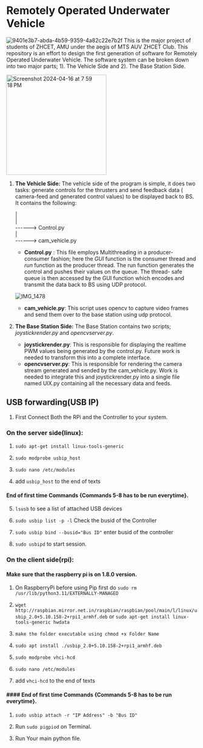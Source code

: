 # Remotely Operated Underwater Vehicle
![9401e3b7-abda-4b59-9359-4a82c22e7b2f](https://github.com/MohammadAmmargk8497/ROV1.0/assets/75717701/faa7e680-f711-4787-b866-4df94a74adfb)
This is the major project of students of ZHCET, AMU under the aegis of MTS AUV ZHCET Club. This repository is an effort to design the first generation of software for Remotely Operated Underwater Vehicle. The software system can be broken down into two major parts; 1). The Vehicle Side and 2). The Base Station Side.


<img width="264" alt="Screenshot 2024-04-16 at 7 59 18 PM" src="https://github.com/MohammadAmmargk8497/ROV1.0/assets/75717701/a402932e-34b4-4920-8b0e-1af140b6fd58">

1. **The Vehicle Side:**
   The vehicle side of the program is simple, it does two tasks: generate controls for the thrusters and send feedback data ( camera-feed and generated control values) to be displayed back to BS. It contains the following:
   
   |  
   |  
    ------> Control.py  
   |  
    ------> cam_vehicle.py
   * **Control.py** : This file employs Multithreading in a producer-consumer fashion; here the *GUI* function is the consumer thread and *run*
                  function as the producer thread. The run function generates the control and pushes their values on the queue. The thread-                    safe queue is then accessed by the GUI function which encodes and transmit the data back to BS using UDP protocol.

   
    ![IMG_1478](https://github.com/MohammadAmmargk8497/ROV1.0/assets/75717701/2c0aec0d-6ce6-47bf-928b-acbea3391c0b)


     
   * **cam_vehicle.py**: This script uses opencv to capture video frames and send them over to the base station using udp protocol.

2. **The Base Station Side:**
    The Base Station contains two scripts; *joystickrender.py* and *opencvserver.py*.
   * **joystickrender.py**: This is responsible for displaying the realtime PWM values being generated by the control.py. Future work is needed to transform this into a complete interface.
   *  **opencvserver.py**: This is responsible for rendering the camera stream generated and sended by the cam_vehicle.py. Work is needed to integrate this and joystickrender.py into a single file named UIX.py containing all the necessary data and feeds. 


## USB forwarding(USB IP)

1. First Connect Both the RPi and the Controller to your system.


### On the server side(linux):

1. ```sudo apt-get install linux-tools-generic``` 

2. ```sudo modprobe usbip_host```

3. ```sudo nano /etc/modules```

4. add ```usbip_host``` to the end of texts
   
#### End of first time Commands {Commands 5-8 has to be run everytime}.

5. ```lsusb``` to see a list of attached USB devices

6. ```sudo usbip list -p -l``` Check the busid of the Controller

7. ```sudo usbip bind --busid="Bus ID"``` enter busid of the controller

8. ```sudo usbipd``` to start session.

### On the client side(rpi):
#### Make sure that the raspberry pi is on 1.8.0 version.
1. On RaspberryPi before using Pip first do 
  ```sudo rm /usr/lib/python3.11/EXTERNALLY-MANAGED```

2. ```wget http://raspbian.mirror.net.in/raspbian/raspbian/pool/main/l/linux/usbip_2.0+5.10.158-2+rpi1_armhf.deb```  or ```sudo apt-get install linux-tools-generic hwdata ```
   

3. ```make the folder executable using chmod +x Folder Name```

4. ```sudo apt install ./usbip_2.0+5.10.158-2+rpi1_armhf.deb```

5. ```sudo modprobe vhci-hcd```

6. ```sudo nano /etc/modules```

7. add ```vhci-hcd``` to the end of texts

#### #### End of first time Commands {Commands 5-8 has to be run everytime}.

1. ```sudo usbip attach -r "IP Address" -b "Bus ID"```

2. Run ```sudo pigpiod``` on Terminal.
   
3. Run Your main python file.

